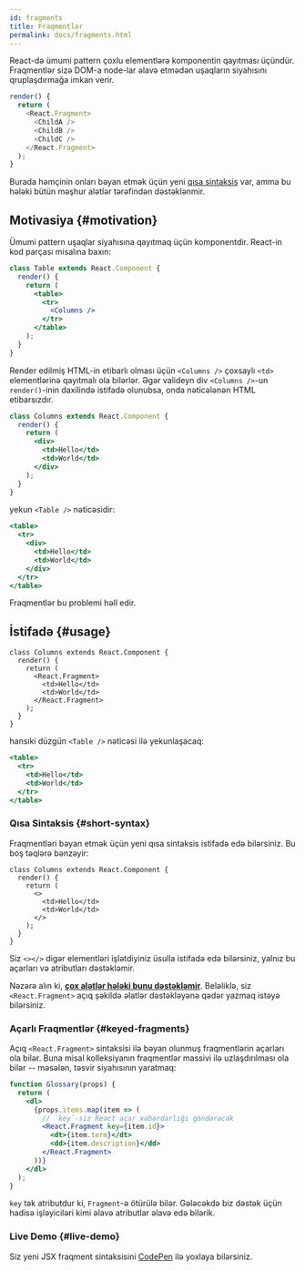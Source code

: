 ```yaml
---
id: fragments
title: Fraqmentlər
permalink: docs/fragments.html
---
```


React-də ümumi pattern çoxlu elementlərə komponentin qayıtması üçündür. Fraqmentlər sizə DOM-a node-lar əlavə etmədən uşaqların siyahısını qruplaşdırmağa imkan verir.

```js
render() {
  return (
    <React.Fragment>
      <ChildA />
      <ChildB />
      <ChildC />
    </React.Fragment>
  );
}
```

Burada həmçinin onları bəyan etmək üçün yeni [qısa sintaksis](#short-syntax) var, amma bu hələki bütün məşhur alətlər tərəfindən dəstəklənmir.

## Motivasiya {#motivation}

Ümumi pattern uşaqlar siyahısına qayıtmaq üçün komponentdir. React-in kod parçası misalına baxın:

```jsx
class Table extends React.Component {
  render() {
    return (
      <table>
        <tr>
          <Columns />
        </tr>
      </table>
    );
  }
}
```

Render edilmiş HTML-in etibarlı olması üçün `<Columns />` çoxsaylı `<td>` elementlərinə qayıtmalı ola bilərlər. Əgər valideyn div `<Columns />`-un `render()`-inin daxilində istifadə olunubsa, onda nəticələnən HTML etibarsızdır.

```jsx
class Columns extends React.Component {
  render() {
    return (
      <div>
        <td>Hello</td>
        <td>World</td>
      </div>
    );
  }
}
```

yekun `<Table />` nəticəsidir:

```jsx
<table>
  <tr>
    <div>
      <td>Hello</td>
      <td>World</td>
    </div>
  </tr>
</table>
```

Fraqmentlər bu problemi həll edir.

## İstifadə {#usage}

```jsx{4,7}
class Columns extends React.Component {
  render() {
    return (
      <React.Fragment>
        <td>Hello</td>
        <td>World</td>
      </React.Fragment>
    );
  }
}
```

hansıki düzgün `<Table />` nəticəsi ilə yekunlaşacaq:

```jsx
<table>
  <tr>
    <td>Hello</td>
    <td>World</td>
  </tr>
</table>
```

### Qısa Sintaksis {#short-syntax}

Fraqmentləri bəyan etmək üçün yeni qısa sintaksis istifadə edə bilərsiniz. Bu boş təqlərə bənzəyir:

```jsx{4,7}
class Columns extends React.Component {
  render() {
    return (
      <>
        <td>Hello</td>
        <td>World</td>
      </>
    );
  }
}
```

Siz `<></>` digər elementləri işlətdiyiniz üsulla istifadə edə bilərsiniz, yalnız bu açarları və atributları dəstəkləmir.

Nəzərə alın ki, **[çox alətlər hələki bunu dəstəkləmir](/blog/2017/11/28/react-v16.2.0-fragment-support.html#support-for-fragment-syntax)**. Beləliklə, siz `<React.Fragment>` açıq şəkildə əlatlər dəstəkləyənə qədər yazmaq istəyə bilərsiniz.

### Açarlı Fraqmentlər {#keyed-fragments}

Açıq `<React.Fragment>` sintaksisi ilə bəyan olunmuş fraqmentlərin açarları ola bilər. Buna misal kolleksiyanın fraqmentlər massivi ilə uzlaşdırılması ola bilər -- məsələn, təsvir siyahısının yaratmaq:

```jsx
function Glossary(props) {
  return (
    <dl>
      {props.items.map(item => (
        // `key`-siz React açar xəbərdarlığı göndərəcək
        <React.Fragment key={item.id}>
          <dt>{item.term}</dt>
          <dd>{item.description}</dd>
        </React.Fragment>
      ))}
    </dl>
  );
}
```

`key` tək atributdur ki, `Fragment`-ə ötürülə bilər. Gələcəkdə biz dəstək üçün hadisə işləyiciləri kimi əlavə atributlar əlavə edə bilərik. 

### Live Demo {#live-demo}

Siz yeni JSX fraqment sintaksisini [CodePen](https://codepen.io/reactjs/pen/VrEbjE?editors=1000) ilə yoxlaya bilərsiniz.
